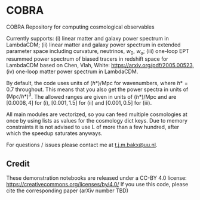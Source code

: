 # COBRA
COBRA Repository for computing cosmological observables

Currently supports: (i) linear matter and galaxy power spectrum in LambdaCDM; (ii) linear matter and galaxy power spectrum in extended parameter space including curvature, neutrinos, $w_0$, $w_a$; (iii) one-loop EPT resummed power spectrum of biased tracers in redshift space for LambdaCDM based on Chen, Vlah, White: https://arxiv.org/pdf/2005.00523, (iv) one-loop matter power spectrum in LambdaCDM.

By default, the code uses units of $(h*)/\text{Mpc}$ for wavenumbers, where $h* = 0.7$ throughout. This means that you also get the power spectra in units of $(\text{Mpc}/h*)^3$. The allowed ranges are given in units of $(h*)/\text{Mpc}$ and are $[0.0008,4]$ for (i), $[0.001,1.5]$ for (ii) and $[0.001,0.5]$ for (iii).   

All main modules are vectorized, so you can feed multiple cosmologies at once by using lists as values for the cosmology dict keys. Due to memory constraints it is not advised to use L of more than a few hundred, after which the speedup saturates anyways. 

For questions / issues please contact me at t.j.m.bakx@uu.nl.

## Credit

These demonstration notebooks are released under a CC-BY 4.0 license: https://creativecommons.org/licenses/by/4.0/
If you use this code, please cite the corresponding paper (arXiv number TBD)
